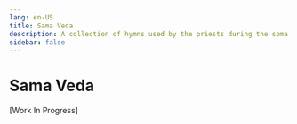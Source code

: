 ```yaml
---
lang: en-US
title: Sama Veda
description: A collection of hymns used by the priests during the soma sacrifice.
sidebar: false
---
```


# Sama Veda
[Work In Progress]